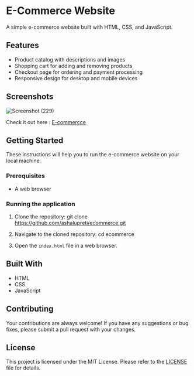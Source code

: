 # E-Commerce Website

A simple e-commerce website built with HTML, CSS, and JavaScript.

## Features
- Product catalog with descriptions and images
- Shopping cart for adding and removing products
- Checkout page for ordering and payment processing
- Responsive design for desktop and mobile devices

## Screenshots
![Screenshot (229)](https://user-images.githubusercontent.com/90265701/189528217-6b5ceb80-73e2-462b-ae58-b934a6aef191.png)

Check it out here : [E-commercce](https://ashalupreti.github.io/ecommerce/)


## Getting Started

These instructions will help you to run the e-commerce website on your local machine.

### Prerequisites

- A web browser

### Running the application

1. Clone the repository:
git clone https://github.com/ashalupreti/ecommerce.git

2. Navigate to the cloned repository:
cd ecommerce

3. Open the `index.html` file in a web browser.

## Built With

- HTML
- CSS
- JavaScript

## Contributing

Your contributions are always welcome! If you have any suggestions or bug fixes, please submit a pull request with your changes.

## License

This project is licensed under the MIT License. Please refer to the [LICENSE](LICENSE) file for details.

